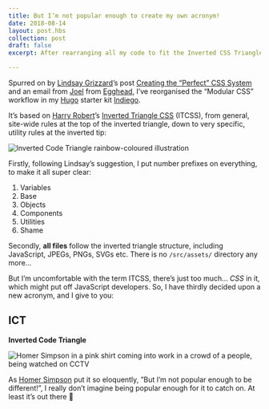 ```yaml
---
title: But I’m not popular enough to create my own acronym!
date: 2018-08-14
layout: post.hbs
collection: post
draft: false
excerpt: After rearranging all my code to fit the Inverted CSS Triangle, I decided it was time for a new acronym, ICT

---
```


Spurred on by [Lindsay Grizzard](https://twitter.com/lindsaygrizzard)’s post [Creating the “Perfect” CSS System](https://medium.com/gusto-design/creating-the-perfect-css-system-fa38f5bcdd9e) and an email from  [Joel](https://twitter.com/jhooks) from [Egghead](https://twitter.com/eggheadio), I’ve reorganised the “Modular CSS” workflow in my [Hugo](https://gohugo.io/) starter kit [Indiego](https://github.com/growdigital/indiego/tree/master/themes/starter/src).

It’s based on [Harry Robert](https://twitter.com/csswizardry)’s [Inverted Triangle CSS](https://www.xfive.co/blog/itcss-scalable-maintainable-css-architecture/) (ITCSS), from general, site-wide rules at the top of the inverted triangle, down to very specific, utility rules at the inverted tip:

![Inverted Code Triangle rainbow-coloured illustration](https://www.indiego.org.uk/assets/img/inverted-code-triangle.png)

Firstly, following Lindsay’s suggestion, I put number prefixes on everything, to make it all super clear:

1. Variables
2. Base
3. Objects
4. Components
5. Utilities
6. Shame

Secondly, **all files** follow the inverted triangle structure, including JavaScript, JPEGs, PNGs, SVGs etc. There is no `/src/assets/` directory any more…

But I’m uncomfortable with the term ITCSS, there’s just too much… _CSS_ in it, which might put off JavaScript developers. So, I have thirdly decided upon a new acronym, and I give to you:

## ICT

**Inverted Code Triangle**

![Homer Simpson in a pink shirt coming into work in a crowd of a people, being watched on CCTV](https://farm2.staticflickr.com/1833/43983236272_03f0d37469_o_d.jpg)

As [Homer Simpson](https://en.wikipedia.org/wiki/Homer_Simpson) put it so eloquently, ”But I’m not popular enough to be different!”, I really don’t imagine being popular enough for it to catch on. At least it’s out there 🙂

